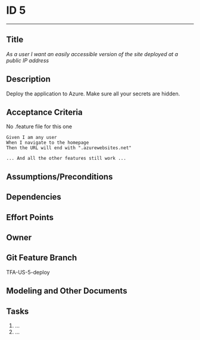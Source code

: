 
# ID 5
<hr>

## Title
*As a user I want an easily accessible version of the site deployed at a public IP address*

## Description
Deploy the application to Azure.  Make sure all your secrets are hidden.

## Acceptance Criteria
No .feature file for this one

    Given I am any user
    When I navigate to the homepage
    Then the URL will end with ".azurewebsites.net"

    ... And all the other features still work ...

## Assumptions/Preconditions

## Dependencies

## Effort Points

## Owner

## Git Feature Branch
TFA-US-5-deploy

## Modeling and Other Documents

## Tasks
1. ...
2. ...